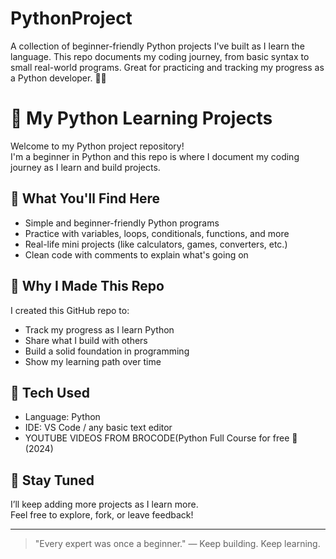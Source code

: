 # PythonProject
A collection of beginner-friendly Python projects I've built as I learn the language. This repo documents my coding journey, from basic syntax to small real-world programs. Great for practicing and tracking my progress as a Python developer. 🚀🐍
# 🐍 My Python Learning Projects

Welcome to my Python project repository!  
I'm a beginner in Python and this repo is where I document my coding journey as I learn and build projects.

## 🚀 What You'll Find Here

- Simple and beginner-friendly Python programs
- Practice with variables, loops, conditionals, functions, and more
- Real-life mini projects (like calculators, games, converters, etc.)
- Clean code with comments to explain what's going on

## 📌 Why I Made This Repo

I created this GitHub repo to:
- Track my progress as I learn Python
- Share what I build with others
- Build a solid foundation in programming
- Show my learning path over time

## 🔧 Tech Used

- Language: Python 
- IDE: VS Code / any basic text editor
- YOUTUBE VIDEOS FROM BROCODE(Python Full Course for free 🐍 (2024)

## 🙌 Stay Tuned

I’ll keep adding more projects as I learn more.  
Feel free to explore, fork, or leave feedback!

---

> "Every expert was once a beginner." — Keep building. Keep learning.
